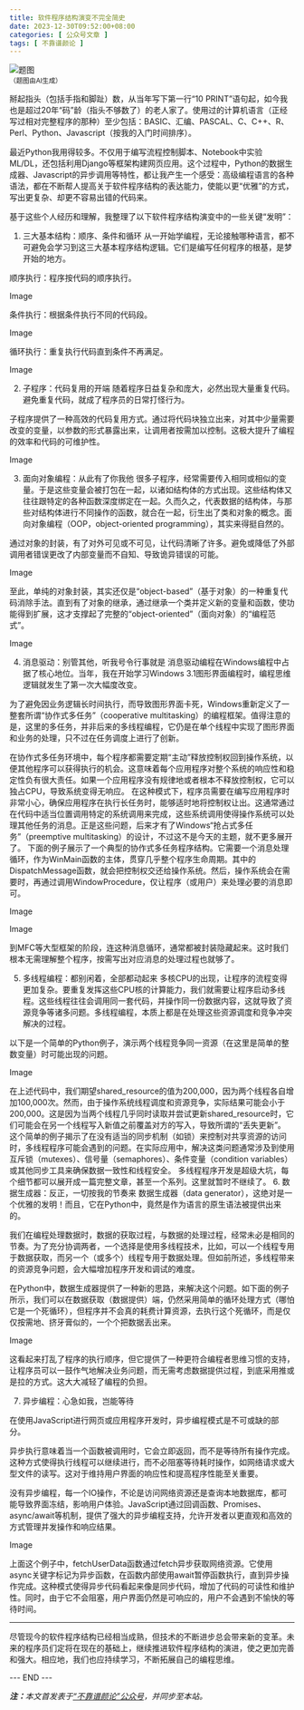 ```yaml
---
title: 软件程序结构演变不完全简史
date: 2023-12-30T09:52:00+08:00
categories: [ 公众号文章 ]
tags: [ 不靠谱颜论 ]
---
```


<div class="p-3 text-center">
  <img class="img-fluid" src="/images/2023/1230/01.png" alt="题图" style="max-width:640px">
  <div><small>（题图由AI生成）</small></div>
</div>

掰起指头（包括手指和脚趾）数，从当年写下第一行“10 PRINT”语句起，如今我也是超过20年“码”龄（指头不够数了）的老人家了。使用过的计算机语言（正经写过相对完整程序的那种）至少包括：BASIC、汇编、PASCAL、C、C++、R、Perl、Python、Javascript（按我的入门时间排序）。

最近Python我用得较多。不仅用于编写流程控制脚本、Notebook中实验ML/DL，还包括利用Django等框架构建网页应用。这个过程中，Python的数据生成器、Javascript的异步调用等特性，都让我产生一个感受：高级编程语言的各种语法，都在不断帮人提高关于软件程序结构的表达能力，使能以更“优雅”的方式，写出更复杂、却更不容易出错的代码来。

基于这些个人经历和理解，我整理了以下软件程序结构演变中的一些关键“发明”：

1. 三大基本结构：顺序、条件和循环
从一开始学编程，无论接触哪种语言，都不可避免会学习到这三大基本程序结构逻辑。它们是编写任何程序的根基，是梦开始的地方。

顺序执行：程序按代码的顺序执行。

Image

条件执行：根据条件执行不同的代码段。

Image

循环执行：重复执行代码直到条件不再满足。

Image

2. 子程序：代码复用的开端
随着程序日益复杂和庞大，必然出现大量重复代码。避免重复代码，就成了程序员的日常打怪行为。

子程序提供了一种高效的代码复用方式。通过将代码块独立出来，对其中少量需要改变的变量，以参数的形式暴露出来，让调用者按需加以控制。这极大提升了编程的效率和代码的可维护性。

Image

3. 面向对象编程：从此有了你我他
很多子程序，经常需要传入相同或相似的变量。于是这些变量会被打包在一起，以诸如结构体的方式出现。这些结构体又往往跟特定的各种函数深度绑定在一起。久而久之，代表数据的结构体，与那些对结构体进行不同操作的函数，就合在一起，衍生出了类和对象的概念。面向对象编程（OOP，object-oriented programming），其实来得挺自然的。

通过对象的封装，有了对外可见或不可见，让代码清晰了许多。避免或降低了外部调用者错误更改了内部变量而不自知、导致诡异错误的可能。

Image

至此，单纯的对象封装，其实还仅是“object-based”（基于对象）的一种重复代码消除手法。直到有了对象的继承，通过继承一个类并定义新的变量和函数，使功能得到扩展，这才支撑起了完整的“object-oriented”（面向对象）的“编程范式”。

Image

4. 消息驱动：别管其他，听我号令行事就是
消息驱动编程在Windows编程中占据了核心地位。当年，我在开始学习Windows 3.1图形界面编程时，编程思维逻辑就发生了第一次大幅度改变。

为了避免因业务逻辑长时间执行，而导致图形界面卡死，Windows重新定义了一整套所谓“协作式多任务”（cooperative multitasking）的编程框架。值得注意的是，这里的多任务，并非后来的多线程编程，它仍是在单个线程中实现了图形界面和业务的处理，只不过在任务调度上进行了创新。

在协作式多任务环境中，每个程序都需要定期“主动”释放控制权回到操作系统，以便其他程序可以获得执行的机会。这意味着每个应用程序对整个系统的响应性和稳定性负有很大责任。如果一个应用程序没有规律地或者根本不释放控制权，它可以独占CPU，导致系统变得无响应。
在这种模式下，程序员需要在编写应用程序时非常小心，确保应用程序在执行长任务时，能够适时地将控制权让出。这通常通过在代码中适当位置调用特定的系统调用来完成，这些系统调用使得操作系统可以处理其他任务的消息。正是这些问题，后来才有了Windows“抢占式多任务”（preemptive multitasking）的设计，不过这不是今天的主题，就不更多展开了。
下面的例子展示了一个典型的协作式多任务程序结构。它需要一个消息处理循环，作为WinMain函数的主体，贯穿几乎整个程序生命周期。其中的DispatchMessage函数，就会把控制权交还给操作系统。然后，操作系统会在需要时，再通过调用WindowProcedure，仅让程序（或用户）来处理必要的消息即可。

Image

Image

到MFC等大型框架的阶段，连这种消息循环，通常都被封装隐藏起来。这时我们根本无需理解整个程序，按需写出对应消息的处理过程也就够了。

5. 多线程编程：都别闲着，全部都动起来
多核CPU的出现，让程序的流程变得更加复杂。要重复发挥这些CPU核的计算能力，我们就需要让程序启动多线程。这些线程往往会调用同一套代码，并操作同一份数据内容，这就导致了资源竞争等诸多问题。多线程编程，本质上都是在处理这些资源调度和竞争冲突解决的过程。

以下是一个简单的Python例子，演示两个线程竞争同一资源（在这里是简单的整数变量）时可能出现的问题。

Image

在上述代码中，我们期望shared_resource的值为200,000，因为两个线程各自增加100,000次。然而，由于操作系统线程调度和资源竞争，实际结果可能会小于200,000。这是因为当两个线程几乎同时读取并尝试更新shared_resource时，它们可能会在另一个线程写入新值之前覆盖对方的写入，导致所谓的“丢失更新”。
这个简单的例子揭示了在没有适当的同步机制（如锁）来控制对共享资源的访问时，多线程程序可能会遇到的问题。在实际应用中，解决这类问题通常涉及到使用互斥锁（mutexes）、信号量（semaphores）、条件变量（condition variables）或其他同步工具来确保数据一致性和线程安全。
多线程程序开发是超级大坑，每个细节都可以展开成一篇完整文章，甚至一个系列。这里就暂时不继续了。
6. 数据生成器：反正，一切按我的节奏来
数据生成器（data generator），这绝对是一个优雅的发明！而且，它在Python中，竟然是作为语言的原生语法被提供出来的。

我们在编程处理数据时，数据的获取过程，与数据的处理过程，经常未必是相同的节奏。为了充分协调两者，一个选择是使用多线程技术，比如，可以一个线程专用于数据获取，而另一个（或多个）线程专用于数据处理。但如前所述，多线程带来的资源竞争问题，会大幅增加程序开发和调试的难度。

在Python中，数据生成器提供了一种新的思路，来解决这个问题。如下面的例子所示，我们可以在数据获取（数据提供）端，仍然采用简单的循环处理方式（哪怕它是一个死循环），但程序并不会真的耗费计算资源，去执行这个死循环，而是仅仅按需地、挤牙膏似的，一个个把数据丢出来。

Image

这看起来打乱了程序的执行顺序，但它提供了一种更符合编程者思维习惯的支持，让程序员可以一鼓作气地解决业务问题，而无需考虑数据提供过程，到底采用推或是拉的方式。这大大减轻了编程的负担。

7. 异步编程：心急如我，岂能等待

在使用JavaScript进行网页或应用程序开发时，异步编程模式是不可或缺的部分。

异步执行意味着当一个函数被调用时，它会立即返回，而不是等待所有操作完成。这种方式使得执行线程可以继续进行，而不必阻塞等待耗时操作，如网络请求或大型文件的读写。这对于维持用户界面的响应性和提高程序性能至关重要。

没有异步编程，每一个IO操作，不论是访问网络资源还是查询本地数据库，都可能导致界面冻结，影响用户体验。JavaScript通过回调函数、Promises、async/await等机制，提供了强大的异步编程支持，允许开发者以更直观和高效的方式管理并发操作和响应结果。

Image

上面这个例子中，fetchUserData函数通过fetch异步获取网络资源。它使用async关键字标记为异步函数，在函数内部使用await暂停函数执行，直到异步操作完成。这种模式使得异步代码看起来像是同步代码，增加了代码的可读性和维护性。同时，由于它不会阻塞，用户界面仍然是可响应的，用户不会遇到不愉快的等待时间。

-----

尽管现今的软件程序结构已经相当成熟，但技术的不断进步总会带来新的变革。未来的程序员们定将在现在的基础上，继续推进软件程序结构的演进，使之更加完善和强大。相应地，我们也应持续学习，不断拓展自己的编程思维。

<div class="p-5 text-center">--- END ---</div>

<i><b>注：</b>本文首发表于[“不靠谱颜论”公众号](https://mp.weixin.qq.com/s/L2wkIkkVrp1DFcjleAdeZw)，并同步至本站。</i>
